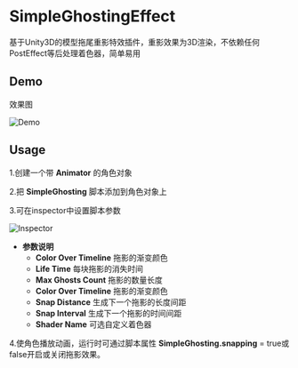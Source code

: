 

# SimpleGhostingEffect

基于Unity3D的模型拖尾重影特效插件，重影效果为3D渲染，不依赖任何PostEffect等后处理着色器，简单易用

## Demo


效果图

![Demo](https://github.com/wwwise/SimpleGhostingEffect/blob/master/doc/img/screenshot.jpg)

## Usage

1.创建一个带 **Animator** 的角色对象

2.把 **SimpleGhosting** 脚本添加到角色对象上

3.可在inspector中设置脚本参数

![Inspector](https://github.com/wwwise/SimpleGhostingEffect/blob/master/doc/img/inspector.jpg)

* **参数说明**
    * **Color Over Timeline** 拖影的渐变颜色
    * **Life Time** 每块拖影的消失时间
    * **Max Ghosts Count** 拖影的数量长度
    * **Color Over Timeline** 拖影的渐变颜色
    * **Snap Distance** 生成下一个拖影的长度间距
    * **Snap Interval** 生成下一个拖影的时间间距
    * **Shader Name** 可选自定义着色器

4.使角色播放动画，运行时可通过脚本属性 **SimpleGhosting.snapping** = true或false开启或关闭拖影效果。
